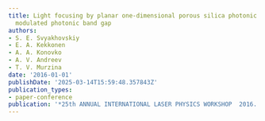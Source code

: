 ```yaml
---
title: Light focusing by planar one-dimensional porous silica photonic crystals with
  modulated photonic band gap
authors:
- S. E. Svyakhovskiy
- E. A. Kekkonen
- A. A. Konovko
- A. V. Andreev
- T. V. Murzina
date: '2016-01-01'
publishDate: '2025-03-14T15:59:48.357843Z'
publication_types:
- paper-conference
publication: '*25th ANNUAL INTERNATIONAL LASER PHYSICS WORKSHOP  2016. Book of abstract*'
---
```

